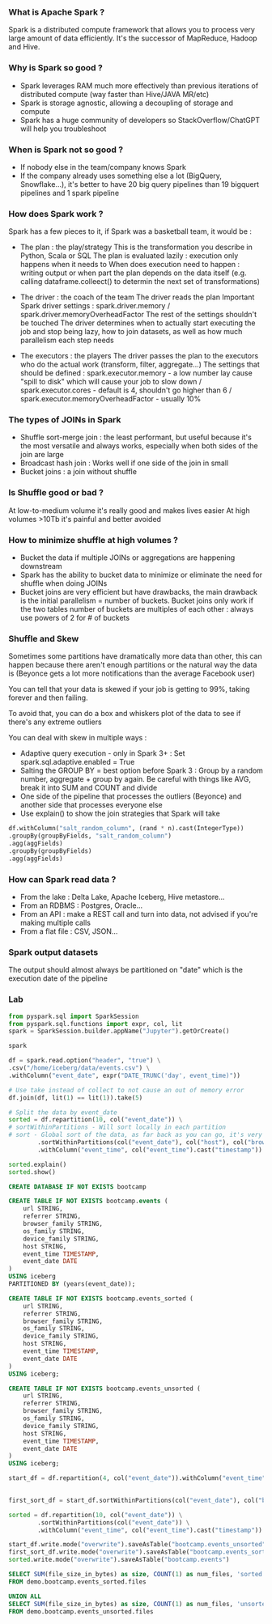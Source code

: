 ### What is Apache Spark ?
Spark is a distributed compute framework that allows you to process very large amount of data efficiently. It's the successor of MapReduce, Hadoop and Hive.

### Why is Spark so good ?
- Spark leverages RAM much more effectively than previous iterations of distributed compute (way faster than Hive/JAVA MR/etc)
- Spark is storage agnostic, allowing a decoupling of storage and compute
- Spark has a huge community of developers so StackOverflow/ChatGPT will help you troubleshoot

### When is Spark not so good ?
- If nobody else in the team/company knows Spark
- If the company already uses something else a lot (BigQuery, Snowflake...), it's better to have 20 big query pipelines than 19 bigquert pipelines and 1 spark pipeline

### How does Spark work ?
Spark has a few pieces to it, if Spark was a basketball team, it would be :

- The plan : the play/strategy
This is the transformation you describe in Python, Scala or SQL
The plan is evaluated lazily : execution only happens when it needs to
When does execution need to happen : writing output or when part the plan depends on the data itself (e.g. calling dataframe.colleect() to determin the next set of transformations)

- The driver : the coach of the team
The driver reads the plan
Important Spark driver settings : spark.driver.memory / spark.driver.memoryOverheadFactor
The rest of the settings shouldn't be touched
The driver determines when to actually start executing the job and stop being lazy, how to join datasets, as well as how much parallelism each step needs

- The executors : the players 
The driver passes the plan to the executors who do the actual work (transform, filter, aggregate...)
The settings that should be defined : spark.executor.memory - a low number lay cause "spill to disk" which will cause your job to slow down / spark.executor.cores - default is 4, shouldn't go higher than 6 / spark.executor.memoryOverheadFactor - usually 10%

### The types of JOINs in Spark
- Shuffle sort-merge join : the least performant, but useful because it's the most versatile and always works, especially when both sides of the join are large
- Broadcast hash join : Works well if one side of the join in small
- Bucket joins : a join without shuffle

### Is Shuffle good or bad ? 
At low-to-medium volume it's really good and makes lives easier
At high volumes >10Tb it's painful and better avoided

### How to minimize shuffle at high volumes ?
- Bucket the data if multiple JOINs or aggregations are happening downstream 
- Spark has the ability to bucket data to minimize or eliminate the need for shuffle when doing JOINs
- Bucket joins are very efficient but have drawbacks, the main drawback is the initial parallelism = number of buckets. Bucket joins only work if the two tables number of buckets are multiples of each other : always use powers of 2 for # of buckets

### Shuffle and Skew
Sometimes some partitions have dramatically more data than other, this can happen because there aren't enough partitions or the natural way the data is (Beyonce gets a lot more notifications than the average Facebook user)

You can tell that your data is skewed if your job is getting to 99%, taking forever and then failing.

To avoid that, you can do a box and whiskers plot of the data to see if there's any extreme outliers

You can deal with skew in multiple ways :
- Adaptive query execution - only in Spark 3+ : Set spark.sql.adaptive.enabled = True 
- Salting the GROUP BY = best option before Spark 3 : Group by a random number, aggregate + group by again. Be careful with things like AVG, break it into SUM and COUNT and divide
- One side of the pipeline that processes the outliers (Beyonce) and another side that processes everyone else
- Use explain() to show the join strategies that Spark will take

```Python
df.withColumn("salt_random_column", (rand * n).cast(IntegerType))
.groupBy(groupByFields, "salt_random_column")
.agg(aggFields)
.groupBy(groupByFields)
.agg(aggFields)

```
### How can Spark read data ?
- From the lake : Delta Lake, Apache Iceberg, Hive metastore...
- From an RDBMS : Postgres, Oracle...
- From an API : make a REST call and turn into data, not advised if you're making multiple calls
- From a flat file : CSV, JSON...

### Spark output datasets
The output should almost always be partitioned on "date" which is the execution date of the pipeline

### Lab 
```python
from pyspark.sql import SparkSession
from pyspark.sql.functions import expr, col, lit
spark = SparkSession.builder.appName("Jupyter").getOrCreate()

spark

df = spark.read.option("header", "true") \
.csv("/home/iceberg/data/events.csv") \
.withColumn("event_date", expr("DATE_TRUNC('day', event_time)"))

# Use take instead of collect to not cause an out of memory error
df.join(df, lit(1) == lit(1)).take(5)

# Split the data by event_date
sorted = df.repartition(10, col("event_date")) \
# sortWithinPartitions - Will sort locally in each partition
# sort - Global sort of the data, as far back as you can go, it's very slow
        .sortWithinPartitions(col("event_date"), col("host"), col("browser_family")) \
        .withColumn("event_time", col("event_time").cast("timestamp")) \

sorted.explain()
sorted.show()
```

```sql
CREATE DATABASE IF NOT EXISTS bootcamp

CREATE TABLE IF NOT EXISTS bootcamp.events (
    url STRING,
    referrer STRING,
    browser_family STRING,
    os_family STRING,
    device_family STRING,
    host STRING,
    event_time TIMESTAMP,
    event_date DATE
)
USING iceberg
PARTITIONED BY (years(event_date));

CREATE TABLE IF NOT EXISTS bootcamp.events_sorted (
    url STRING,
    referrer STRING,
    browser_family STRING,
    os_family STRING,
    device_family STRING,
    host STRING,
    event_time TIMESTAMP,
    event_date DATE
)
USING iceberg;

CREATE TABLE IF NOT EXISTS bootcamp.events_unsorted (
    url STRING,
    referrer STRING,
    browser_family STRING,
    os_family STRING,
    device_family STRING,
    host STRING,
    event_time TIMESTAMP,
    event_date DATE
)
USING iceberg;
```

```python
start_df = df.repartition(4, col("event_date")).withColumn("event_time", col("event_time").cast("timestamp")) \
    

first_sort_df = start_df.sortWithinPartitions(col("event_date"), col("browser_family"), col("host"))

sorted = df.repartition(10, col("event_date")) \
        .sortWithinPartitions(col("event_date")) \
        .withColumn("event_time", col("event_time").cast("timestamp")) \

start_df.write.mode("overwrite").saveAsTable("bootcamp.events_unsorted")
first_sort_df.write.mode("overwrite").saveAsTable("bootcamp.events_sorted")
sorted.write.mode("overwrite").saveAsTable("bootcamp.events")
```

```sql
SELECT SUM(file_size_in_bytes) as size, COUNT(1) as num_files, 'sorted' 
FROM demo.bootcamp.events_sorted.files

UNION ALL
SELECT SUM(file_size_in_bytes) as size, COUNT(1) as num_files, 'unsorted' 
FROM demo.bootcamp.events_unsorted.files
```

